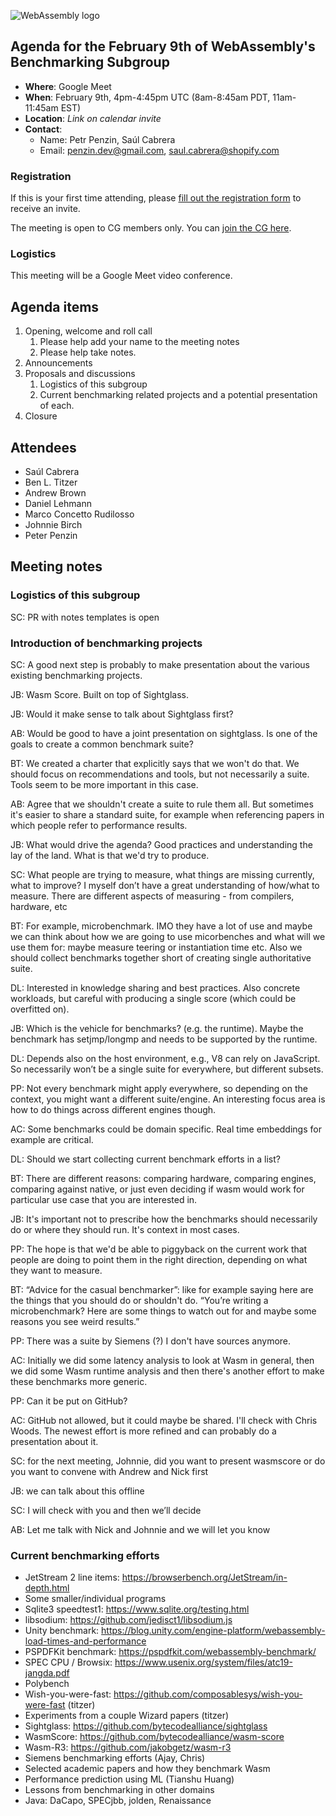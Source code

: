 ![WebAssembly logo](/images/WebAssembly.png)

## Agenda for the February 9th of WebAssembly's Benchmarking Subgroup

- **Where**: Google Meet
- **When**: February 9th, 4pm-4:45pm UTC (8am-8:45am PDT, 11am-11:45am EST)
- **Location**: _Link on calendar invite_
- **Contact**:
    - Name: Petr Penzin, Saúl Cabrera
    - Email: penzin.dev@gmail.com, saul.cabrera@shopify.com


### Registration

If this is your first time attending, please [fill out the registration form](https://forms.gle/QCmhyM4QwvWvZR9b8) to receive an invite.

The meeting is open to CG members only. You can [join the CG here](https://www.w3.org/community/webassembly/).

### Logistics

This meeting will be a Google Meet video conference.

## Agenda items

1. Opening, welcome and roll call
    1. Please help add your name to the meeting notes
    1. Please help take notes.
1. Announcements
1. Proposals and discussions
    1. Logistics of this subgroup
    1. Current benchmarking related projects and a potential presentation of
       each.
1. Closure

## Attendees

* Saúl Cabrera
* Ben L. Titzer
* Andrew Brown
* Daniel Lehmann
* Marco Concetto Rudilosso
* Johnnie Birch
* Peter Penzin

## Meeting notes

### Logistics of this subgroup

SC: PR with notes templates is open

### Introduction of benchmarking projects

SC: A good next step is probably to make presentation about the various existing
benchmarking projects.

JB: Wasm Score. Built on top of Sightglass.

JB: Would it make sense to talk about Sightglass first?

AB: Would be good to have a joint presentation on sightglass. Is one of the goals to create a common benchmark suite?

BT: We created a charter that explicitly says that we won't do that. We should focus on recommendations and tools, but not necessarily a suite. Tools seem to be more important in this case.

AB: Agree that we shouldn't create a suite to rule them all. But sometimes it's easier to share a standard suite, for example when referencing papers in which people refer to performance results. 

JB: What would drive the agenda?  Good practices and understanding the lay of the land. What is that we'd try to produce. 

SC: What people are trying to measure, what things are missing currently, what to improve? I myself don’t have a great understanding of how/what to measure. There are different aspects of measuring - from compilers, hardware, etc

BT: For example, microbenchmark. IMO they have a lot of use and maybe we can think about how we are going to use micorbenches and what will we use them for: maybe measure teering or instantiation time etc. Also we should collect benchmarks together short of creating single authoritative suite.

DL: Interested in knowledge sharing and best practices. Also concrete workloads, but careful with producing a single score (which could be overfitted on). 

JB: Which is the vehicle for benchmarks? (e.g. the runtime). Maybe the benchmark has setjmp/longmp and needs to be supported by the runtime.

DL: Depends also on the host environment, e.g., V8 can rely on JavaScript. So necessarily won’t be a single suite for everywhere, but different subsets.

PP: Not every benchmark might apply everywhere, so depending on the context, you might want a different suite/engine. An interesting focus area is how to do things across different engines though.

AC: Some benchmarks could be domain specific. Real time embeddings for example are critical. 

DL: Should we start collecting current benchmark efforts in a list?

BT: There are different reasons: comparing hardware, comparing engines, comparing against native, or just even deciding if wasm would work for particular use case that you are interested in.

JB: It's important not to prescribe how the benchmarks should necessarily do or where they should run. It's context in most cases. 

PP: The hope is that we'd be able to piggyback on the current work that people are doing to point them in the right direction, depending on what they want to measure. 

BT: “Advice for the casual benchmarker”: like for example saying here are the things that you should do or shouldn't do. “You’re writing a microbenchmark? Here are some things to watch out for and maybe some reasons you see weird results.”

PP: There was a suite by Siemens (?) I don't have sources anymore. 

AC: Initially we did some latency analysis to look at Wasm in general, then we did some Wasm runtime analysis and then there's another effort to make these benchmarks more generic. 

PP: Can it be put on GitHub?

AC: GitHub not allowed, but it could maybe be shared. I'll check with Chris Woods. The newest effort is more refined and can probably do a presentation  about it. 

SC: for the next meeting, Johnnie, did you want to present wasmscore or do you want to convene with Andrew and Nick first

JB: we can talk about this offline

SC: I will check with you and then we’ll decide

AB: Let me talk with Nick and Johnnie and we will let you know

### Current benchmarking efforts
* JetStream 2 line items: https://browserbench.org/JetStream/in-depth.html 
* Some smaller/individual programs
* Sqlite3 speedtest1: https://www.sqlite.org/testing.html 
* libsodium: https://github.com/jedisct1/libsodium.js 
* Unity benchmark: https://blog.unity.com/engine-platform/webassembly-load-times-and-performance 
* PSPDFKit benchmark: https://pspdfkit.com/webassembly-benchmark/ 
* SPEC CPU / Browsix: https://www.usenix.org/system/files/atc19-jangda.pdf 
* Polybench
* Wish-you-were-fast: https://github.com/composablesys/wish-you-were-fast (titzer)
* Experiments from a couple Wizard papers (titzer)
* Sightglass: https://github.com/bytecodealliance/sightglass
* WasmScore: https://github.com/bytecodealliance/wasm-score 
* Wasm-R3: https://github.com/jakobgetz/wasm-r3
* Siemens benchmarking efforts (Ajay, Chris)
* Selected academic papers and how they benchmark Wasm
* Performance prediction using ML (Tianshu Huang)
* Lessons from benchmarking in other domains
* Java: DaCapo, SPECjbb, jolden, Renaissance
